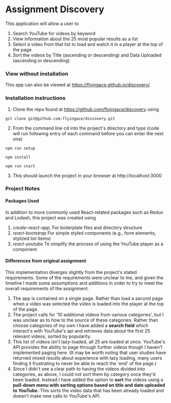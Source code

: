 # Assignment Discovery

This application will allow a user to 
1. Search YouTube for videos by keyword
2. View information about the 25 most popular results as a list
3. Select a video from that list to load and    watch it in a player at the top of the page
4. Sort the videos by Title (ascending or descending) and Data Uploaded (ascending or descending)

### View without installation
This app can also be viewed at https://flyingace.github.io/discovery/.

### Installation instructions
1. Clone the repo found at https://github.com/flyingace/discovery using 
```
git clone git@github.com:flyingace/discovery.git
```
2. From the command line cd into the project's directory and type (code will run following entry of each command before you can enter the next one)
```
npm run setup
 
npm install
 
npm run start
```
3. This should launch the project in your browser at http://localhost:3000

### Project Notes
#### Packages Used
In addition to more commonly used React-related packages such as Redux and Lodash, this project was created using 
1. _create-react-app,_ For boilerplate files and directory structure 
2. _react-bootstrap_ For simple styled components (e.g., form elements, stylized list items)
3. _react-youtube_ To simplify the process of using the YouTube player as a component

#### Differences from original assignment
This implementation diverges slightly from the project's stated requirements. Some of the requirements were unclear to me, and given the timeline I made some assumptions and additions in order to try to meet the overall requirements of the assignment.

1. The app is contained on a single page. Rather than load a second page when a video was selected the video is loaded into the player at the top of the page.
2. The project calls for '10 additional videos from various categories', but I was unclear as to how to the source of these categories. Rather than choose categories of my own I have added a **search field** which interact's with YouTube's api and retrieves data about the first 25 relevant videos, sorted by popularity.
3. This list of videos isn't lazy-loaded, all 25 are loaded at once. YouTube's API provides the ability to page through further videos though I haven't implemented paging here. (It may be worth noting that user studies have returned mixed results about experience with lazy loading, many users finding it frustrating to never be able to reach the 'end' of the page.)
4. Since I didn't see a clear path to having the videos divided into categories, as above, I could not sort them by category once they'd been loaded. Instead I have added the option to **sort** the videos using a **pull-down menu with sorting options based on title and date uploaded to YouTube.** This sorts the video data that has been already loaded and doesn't make new calls to YouTube's API.
